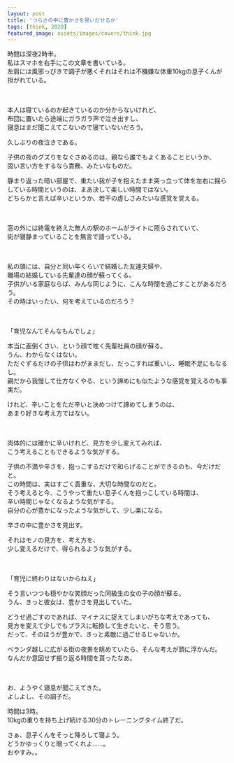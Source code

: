 ```yaml
---
layout: post
title: 'つらさの中に豊かさを見いだせるか'
tags: [think, 2020]
featured_image: assets/images/covers/think.jpg
---
```


時間は深夜2時半。  
私はスマホを右手にこの文章を書いている。  
左肩には風邪っぴきで調子が悪くそれはそれは不機嫌な体重10kgの息子くんが担がれている。  
<br>
<br>

本人は寝ているのか起きているのか分からないけれど、  
布団に置いたら途端にガラガラ声で泣き出すし、  
寝息はまだ聞こえてこないので寝ていないだろう。  

久しぶりの夜泣きである。  

子供の夜のグズりをなぐさめるのは、親なら誰でもよくあることというか、  
固い言い方をするなら責務、みたいなものだ。  

静まり返った暗い部屋で、重たい我が子を抱えたまま突っ立って体を左右に揺らしている時間というのは、まあ決して楽しい時間ではない。  
どちらかと言えば辛いというか、若干の虚しさみたいな感覚を覚える。  
<br>
<br>

窓の外には終電を終えた無人の駅のホームがライトに照らされていて、  
街が寝静まっていることを無言で語っている。  
<br>
<br>


私の頭には、自分と同い年くらいで結婚した友達夫婦や、  
職場の結婚している先輩達の顔が蘇ってくる。  
子供がいる家庭ならば、みんな同じように、こんな時間を過ごすことがあるだろう。  
その時はいったい、何を考えているのだろう？  
<br>
<br>

「育児なんてそんなもんでしょ」  

本当に面倒くさい、という顔で呟く先輩社員の顔が蘇る。  
うん、わからなくはない。  
ただぐずるだけの子供はわがままだし、だっこすれば重いし、睡眠不足にもなるし。  
親だから我慢して仕方なくやる、という諦めにも似たような感覚を覚えるのも事実だ。  

けれど、辛いことをただ辛いと決めつけて諦めてしまうのは、  
あまり好きな考え方ではない。  
<br>
<br>

肉体的には確かに辛いけれど、見方を少し変えてみれば、  
こう考えることもできるような気がする。  

子供の不満や辛さを、抱っこするだけで和らげることができるのも、今だけだと。  
この時間は、実はすごく貴重な、大切な時間なのだと。  
そう考えると今、こうやって重たい息子くんを抱っこしている時間は、  
辛い時間じゃなくなるような気がする。  
自分の心が豊かになったような気がして、少し楽になる。  

辛さの中に豊かさを見出す。  

それはモノの見方を、考え方を、  
少し変えるだけで、得られるような気がする。  
<br>
<br>

「育児に終わりはないからねえ」  

そう言いつつも穏やかな笑顔だった同級生の女の子の顔が蘇る。  
うん、きっと彼女は、豊かさを見出していた。  

どうせ過ごすのであれば、マイナスに捉えてしまいがちな考えであっても、  
見方を変えて少しでもプラスに転換して生きたいと、そう思う。  
だって、そのほうが豊かで、きっと素敵に過ごせるじゃないか。

ベランダ越しに広がる街の夜景を眺めていたら、そんな考えが頭に浮かんだ。  
なんだか意図せず振り返る時間を貰ったなあ。  
<br>
<br>

お、ようやく寝息が聞こえてきた。  
よしよし、その調子だ。  

時間は3時。  
10kgの重りを持ち上げ続ける30分のトレーニングタイム終了だ。  

さぁ、息子くんをそっと降ろして寝よう。  
どうかゆっくりと眠ってくれよ......。  
おやすみ。。  
<br>
<br>


